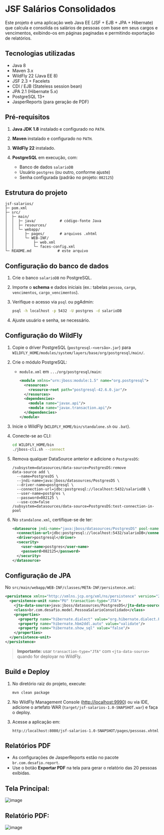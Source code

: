 # JSF Salários Consolidados

Este projeto é uma aplicação web Java EE (JSF + EJB + JPA + Hibernate) que calcula e consolida os salários de pessoas com base em seus cargos e vencimentos, exibindo-os em páginas paginadas e permitindo exportação de relatórios.

## Tecnologias utilizadas

* Java 8
* Maven 3.x
* WildFly 22 (Java EE 8)
* JSF 2.3 + Facelets
* CDI / EJB (Stateless session bean)
* JPA 2.1 (Hibernate 5.x)
* PostgreSQL 13+
* JasperReports (para geração de PDF)

## Pré-requisitos

1. **Java JDK 1.8** instalado e configurado no `PATH`.
2. **Maven** instalado e configurado no `PATH`.
3. **WildFly 22** instalado.
4. **PostgreSQL** em execução, com:

   * Banco de dados `salarioDB`
   * Usuário `postgres` (ou outro, conforme ajuste)
   * Senha configurada (padrão no projeto: `082125`)

## Estrutura do projeto

```
jsf-salarios/
├─ pom.xml
├─ src/
│  ├─ main/
│  │  ├─ java/           # código-fonte Java
│  │  ├─ resources/
│  │  └─ webapp/
│  │     ├─ pages/       # arquivos .xhtml
│  │     └─ WEB-INF/
│  │         ├─ web.xml
│  │         └─ faces-config.xml
└─ README.md            # este arquivo
```

## Configuração do banco de dados

1. Crie o banco `salarioDB` no PostgreSQL.
2. Importe o **schema** e dados iniciais (ex.: tabelas `pessoa`, `cargo`, `vencimentos`, `cargo_vencimentos`).
3. Verifique o acesso via `psql` ou pgAdmin:

   ```bash
   psql -h localhost -p 5432 -U postgres -d salarioDB
   ```
4. Ajuste usuário e senha, se necessário.

## Configuração do WildFly

1. Copie o driver PostgreSQL (`postgresql-<versão>.jar`) para `WILDFLY_HOME/modules/system/layers/base/org/postgresql/main/`.
2. Crie o módulo PostgreSQL:

   * `module.xml` em `.../org/postgresql/main`:

     ```xml
     <module xmlns="urn:jboss:module:1.5" name="org.postgresql">
       <resources>
         <resource-root path="postgresql-42.6.0.jar"/>
       </resources>
       <dependencies>
         <module name="javax.api"/>
         <module name="javax.transaction.api"/>
       </dependencies>
     </module>
     ```
3. Inicie o WildFly (`WILDFLY_HOME/bin/standalone.sh` ou `.bat`).
4. Conecte-se ao CLI:

   ```bash
   cd WILDFLY_HOME/bin
   ./jboss-cli.sh --connect
   ```
5. Remova qualquer DataSource anterior e adicione o `PostgresDS`:

   ```cli
   /subsystem=datasources/data-source=PostgresDS:remove
   data-source add \
     --name=PostgresDS \
     --jndi-name=java:jboss/datasources/PostgresDS \
     --driver-name=postgresql \
     --connection-url=jdbc:postgresql://localhost:5432/salarioDB \
     --user-name=postgres \
     --password=082125 \
     --use-ccm=false
   /subsystem=datasources/data-source=PostgresDS:test-connection-in-pool
   ```
6. No `standalone.xml`, certifique-se de ter:

   ```xml
   <datasource jndi-name="java:jboss/datasources/PostgresDS" pool-name="PostgresDS">
     <connection-url>jdbc:postgresql://localhost:5432/salarioDB</connection-url>
     <driver>postgresql</driver>
     <security>
       <user-name>postgres</user-name>
       <password>082125</password>
     </security>
   </datasource>
   ```

## Configuração de JPA

No `src/main/webapp/WEB-INF/classes/META-INF/persistence.xml`:

```xml
<persistence xmlns="http://xmlns.jcp.org/xml/ns/persistence" version="2.1">
  <persistence-unit name="PU" transaction-type="JTA">
    <jta-data-source>java:jboss/datasources/PostgresDS</jta-data-source>
    <class>br.com.desafio.model.PessoaSalarioConsolidado</class>
    <properties>
      <property name="hibernate.dialect" value="org.hibernate.dialect.PostgreSQLDialect"/>
      <property name="hibernate.hbm2ddl.auto" value="validate"/>
      <property name="hibernate.show_sql" value="false"/>
    </properties>
  </persistence-unit>
</persistence>
```

> **Importante:** usar `transaction-type="JTA"` com `<jta-data-source>` quando for deployar no WildFly.

## Build e Deploy

1. No diretório raiz do projeto, execute:

   ```bash
   mvn clean package
   ```
2. No WildFly Management Console ([http://localhost:9990](http://localhost:9990)) ou via IDE, adicione o artefato WAR (`target/jsf-salarios-1.0-SNAPSHOT.war`) e faça o deploy.
3. Acesse a aplicação em:

   ```
   http://localhost:8080/jsf-salarios-1.0-SNAPSHOT/pages/pessoas.xhtml
   ```

## Relatórios PDF

* As configurações de JasperReports estão no pacote `br.com.desafio.report`.
* Use o botão **Exportar PDF** na tela para gerar o relatório das 20 pessoas exibidas.

## Tela Principal:
![image](https://github.com/user-attachments/assets/565731a3-863a-4ea8-9a93-3f6e2c822cbc)

## Relatório PDF:

![image](https://github.com/user-attachments/assets/b48e737c-7d96-4ed2-8a15-2e5ca59b384b)


